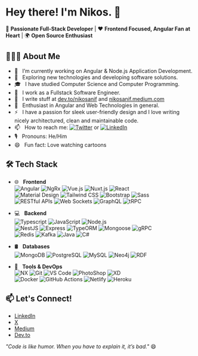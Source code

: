 # Hey there! I'm Nikos. 👋

🚀 **Passionate Full-Stack Developer** | ❤️ **Frontend Focused, Angular Fan at Heart** | 🌍 **Open Source Enthusiast**

## 👨🏻‍💻 About Me

- 🔭 &nbsp; I’m currently working on Angular & Node.js Application Development.
- 🤔 &nbsp; Exploring new technologies and developing software solutions.
- 🎓 &nbsp; I have studied Computer Science and Computer Programming.
- 💼 &nbsp; I work as a Fullstack Software Engineer.
- 📝 &nbsp; I write stuff at [dev.to/nikosanif](https://dev.to/nikosanif) and [nikosanif.medium.com](https://nikosanif.medium.com/)
- 🌱 &nbsp; Enthusiast in Angular and Web Technologies in general.
- ⚡ &nbsp; I have a passion for sleek user-friendly design and I love writing nicely architectured, clean and maintainable code.
- 📫 &nbsp; How to reach me: [![Twitter](https://img.shields.io/twitter/url/https/twitter.com/nikosanif.svg?style=social&label=Follow%20nikosanif)](https://x.com/nikosanif) or [![LinkedIn](https://img.shields.io/badge/LinkedIn-blue?style=social&style=flat&logo=linkedin&labelColor=blue&label=Connect%20Nikos%20Anifantis)](https://www.linkedin.com/in/nikosanifantis/)
- 🎙 &nbsp; Pronouns: He/Him
- 😄 &nbsp; Fun fact: Love watching cartoons

## 🛠 Tech Stack

- 🌐 &nbsp; **Frontend** <br />
  ![Angular](https://img.shields.io/badge/-Angular-grey?style=for-the-badge&logo=angular&logoColor=white&labelColor=8E2DE2)
  ![NgRx](https://img.shields.io/badge/-NgRx-grey?style=for-the-badge&logo=ngrx&logoColor=white&labelColor=8E2DE2)
  ![Vue.js](https://img.shields.io/badge/-Vue.js-grey?style=for-the-badge&logo=vue.js&logoColor=white&labelColor=8E2DE2)
  ![Nuxt.js](https://img.shields.io/badge/-Nuxt-grey?style=for-the-badge&logo=nuxt&logoColor=white&labelColor=8E2DE2)
  ![React](https://img.shields.io/badge/-React-grey?style=for-the-badge&logo=react&logoColor=white&labelColor=8E2DE2)
  <br />
  ![Material Design](https://img.shields.io/badge/-Material%20Design-grey?style=for-the-badge&logo=material-design&logoColor=white&labelColor=8E2DE2)
  ![Tailwind CSS](https://img.shields.io/badge/-Tailwind%20CSS-grey?style=for-the-badge&logo=tailwindcss&logoColor=white&labelColor=8E2DE2)
  ![Bootstrap](https://img.shields.io/badge/-Bootstrap-grey?style=for-the-badge&logo=Bootstrap&logoColor=white&labelColor=8E2DE2)
  ![Sass](https://img.shields.io/badge/sass-grey?style=for-the-badge&logo=sass&logoColor=white&labelColor=8E2DE2)
  <br />
  ![RESTful APIs](https://img.shields.io/badge/-RESTful%20APIs-grey?style=for-the-badge&logo=socket.io&logoColor=white&labelColor=8E2DE2)
  ![Web Sockets](https://img.shields.io/badge/-Web%20Sockets-grey?style=for-the-badge&logo=socket.io&logoColor=white&labelColor=8E2DE2)
  ![GraphQL](https://img.shields.io/badge/-GraphQL-grey?style=for-the-badge&logo=graphql&logoColor=white&labelColor=8E2DE2)
  ![tRPC](https://img.shields.io/badge/-tRPC-grey?style=for-the-badge&logo=trpc&logoColor=white&labelColor=8E2DE2)

- 💻 &nbsp; **Backend** <br />
  ![Typescript](https://img.shields.io/badge/-Typescript-grey?style=for-the-badge&logo=typescript&logoColor=white&labelColor=8E2DE2)
  ![JavaScript](https://img.shields.io/badge/-JavaScript-grey?style=for-the-badge&logo=javascript&logoColor=white&labelColor=8E2DE2)
  ![Node.js](https://img.shields.io/badge/-Node.js-grey?style=for-the-badge&logo=node.js&logoColor=white&labelColor=8E2DE2)
  <br />
  ![NestJS](https://img.shields.io/badge/-NestJS-grey?style=for-the-badge&logo=nestjs&logoColor=white&labelColor=8E2DE2)
  ![Express](https://img.shields.io/badge/-Express-grey?style=for-the-badge&logo=express&logoColor=white&labelColor=8E2DE2)
  ![TypeORM](https://img.shields.io/badge/-TypeORM-grey?style=for-the-badge&logo=typeorm&logoColor=white&labelColor=8E2DE2)
  ![Mongoose](https://img.shields.io/badge/-Mongoose-grey?style=for-the-badge&logo=mongodb&logoColor=white&labelColor=8E2DE2)
  ![gRPC](https://img.shields.io/badge/-gRPC-grey?style=for-the-badge&logo=trpc&logoColor=white&labelColor=8E2DE2)
  <br />
  ![Redis](https://img.shields.io/badge/-Redis-grey?style=for-the-badge&logo=redis&logoColor=white&labelColor=8E2DE2)
  ![Kafka](https://img.shields.io/badge/-Kafka-grey?style=for-the-badge&logo=apache-kafka&logoColor=white&labelColor=8E2DE2)
  ![Java](https://img.shields.io/badge/-Java-grey?style=for-the-badge&logo=spring&logoColor=white&labelColor=8E2DE2)
  ![C#](https://img.shields.io/badge/-C%23-grey?style=for-the-badge&logo=sharp&logoColor=white&labelColor=8E2DE2)

- 🛢 &nbsp; **Databases** <br />
  ![MongoDB](https://img.shields.io/badge/-MongoDB-grey?style=for-the-badge&logo=mongodb&logoColor=white&labelColor=8E2DE2)
  ![PostgreSQL](https://img.shields.io/badge/-PostgreSQL-grey?style=for-the-badge&logo=PostgreSQL&logoColor=white&labelColor=8E2DE2)
  ![MySQL](https://img.shields.io/badge/-MySQL-grey?style=for-the-badge&logo=mysql&logoColor=white&labelColor=8E2DE2)
  ![Neo4j](https://img.shields.io/badge/-Neo4j-grey?style=for-the-badge&logo=neo4j&logoColor=white&labelColor=8E2DE2)
  ![RDF](https://img.shields.io/badge/-RDF/S-grey?style=for-the-badge&logo=semantic-web&logoColor=white&labelColor=8E2DE2)

- 🔧 &nbsp; **Tools & DevOps** <br />
  ![NX](https://img.shields.io/badge/-NX-grey?style=for-the-badge&logo=nx&logoColor=white&labelColor=8E2DE2)
  ![Git](https://img.shields.io/badge/-Git-grey?style=for-the-badge&logo=git&logoColor=white&labelColor=8E2DE2)
  ![VS Code](https://img.shields.io/badge/-VS%20Code-grey?style=for-the-badge&logo=visual-studio-code&logoColor=white&labelColor=8E2DE2)
  ![PhotoShop](https://img.shields.io/badge/-Photoshop-grey?style=for-the-badge&logo=adobe&logoColor=white&labelColor=8E2DE2)
  ![XD](https://img.shields.io/badge/-Adobe%20XD-grey?style=for-the-badge&logo=adobe&logoColor=white&labelColor=8E2DE2)
  <br />
  ![Docker](https://img.shields.io/badge/-Docker-grey?style=for-the-badge&logo=docker&logoColor=white&labelColor=8E2DE2)
  ![GitHub Actions](https://img.shields.io/badge/-GitHub%20Actions-grey?style=for-the-badge&logo=github-actions&logoColor=white&labelColor=8E2DE2)
  ![Netlify](https://img.shields.io/badge/-Netlify-grey?style=for-the-badge&logo=netlify&logoColor=white&labelColor=8E2DE2)
  ![Heroku](https://img.shields.io/badge/-Heroku-grey?style=for-the-badge&logo=heroku&logoColor=white&labelColor=8E2DE2)

## 📫 Let's Connect!

- [LinkedIn](https://www.linkedin.com/in/nikosanifantis/)
- [X](https://x.com/nikosanif)
- [Medium](https://nikosanif.medium.com/)
- [Dev.to](https://dev.to/nikosanif)

_"Code is like humor. When you have to explain it, it’s bad."_ 😄
